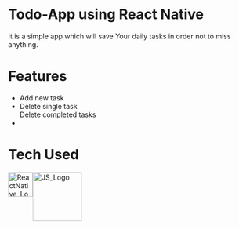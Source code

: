  <h1>Todo-App using React Native</h1>

It is a simple app which will save Your daily tasks in order not to miss anything.

# Features
<ul>
 <li>Add new task</li>
 <li>Delete single task</li>
 </li>Delete completed tasks<li>
</ul>

# Tech Used
 <div style="display: flex;">
   <a href="https://www.reactnative.dev">
     <img src="https://d33wubrfki0l68.cloudfront.net/554c3b0e09cf167f0281fda839a5433f2040b349/ecfc9/img/header_logo.svg" alt="ReactNative_Logo" width="50"/>
   </a>
   <a href="https://www.javascript.com">
    <img src="http://code-institute-org.github.io/Full-Stack-Web-Developer-Stream-0/assets/javascript.png" alt="JS_Logo" width="100"/>
   </a>
 </div>
